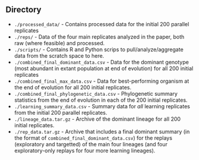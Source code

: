 ## Directory
- `./processed_data/` - Contains processed data for the initial 200 parallel replicates
- `./reps/` - Data of the four main replicates analyzed in the paper, both raw (where feasible) and processed. 
- `./scripts/` - Contains R and Python scrips to pull/analyze/aggregate data from the scratch space to here. 
- `./combined_final_dominant_data.csv` - Data for the dominant genotype (most abundant in extant population at end of evolution) for all 200 initial replicates
- `./combined_final_max_data.csv` - Data for best-performing organism at the end of evolution for all 200 initial replicates.
- `./combined_final_phylogenetic_data.csv` - Phylogenetic summary statistics from the end of evolution in each of the 200 initial replicates. 
- `./learning_summary_data.csv` - Summary data for _all_ learning replicates from the initial 200 parallel replicates. 
- `./lineage_data.tar.gz` - Archive of the dominant lineage for all 200 initial replicates. 
- `./rep_data.tar.gz` - Archive that includes a final dominant summary (in the format of `combined_final_dominant_data.csv`) for the replays (exploratory and targetted) of the main four lineages (and four exploratory-only replays for four more learning lineages). 
